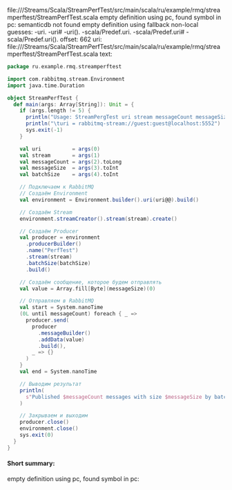 file://<WORKSPACE>/Streams/Scala/StreamPerfTest/src/main/scala/ru/example/rmq/streamperftest/StreamPerfTest.scala
empty definition using pc, found symbol in pc: 
semanticdb not found
empty definition using fallback
non-local guesses:
	 -uri.
	 -uri#
	 -uri().
	 -scala/Predef.uri.
	 -scala/Predef.uri#
	 -scala/Predef.uri().
offset: 662
uri: file://<WORKSPACE>/Streams/Scala/StreamPerfTest/src/main/scala/ru/example/rmq/streamperftest/StreamPerfTest.scala
text:
```scala
package ru.example.rmq.streamperftest

import com.rabbitmq.stream.Environment
import java.time.Duration

object StreamPerfTest {
  def main(args: Array[String]): Unit = {
    if (args.length != 5) {
      println("Usage: StreamPergTest uri stream messageCount messageSize batchSize")
      println("\turi = rabbitmq-stream://guest:guest@localhost:5552")
      sys.exit(-1)
    }

    val uri          = args(0)
    val stream       = args(1)
    val messageCount = args(2).toLong
    val messageSize  = args(3).toInt
    val batchSize    = args(4).toInt

    // Подключаем к RabbitMQ
    // Создаём Environment
    val environment = Environment.builder().uri(uri@@).build()

    // Создаём Stream
    environment.streamCreator().stream(stream).create()

    // Создаём Producer
    val producer = environment
      .producerBuilder()
      .name("PerfTest")
      .stream(stream)
      .batchSize(batchSize)
      .build()

    // Создаём сообщение, которое будем отправлять
    val value = Array.fill[Byte](messageSize)(0)

    // Отправляем в RabbitMQ
    val start = System.nanoTime
    (0L until messageCount) foreach { _ =>
      producer.send(
        producer
          .messageBuilder()
          .addData(value)
          .build(),
        _ => {}
      )
    }
    val end = System.nanoTime

    // Выводим результат
    println(
      s"Published $messageCount messages with size $messageSize by batch $batchSize in ${Duration.ofNanos(end - start).toMillis} ms"
    )

    // Закрываем и выходим
    producer.close()
    environment.close()
    sys.exit(0)
  }
}

```


#### Short summary: 

empty definition using pc, found symbol in pc: 